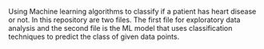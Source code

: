 Using Machine learning algorithms to classify if a patient has heart disease or not. In this repository are two files. The first file for exploratory data analysis and the second file is the ML model that uses classification techniques to predict the class of given data points. 
